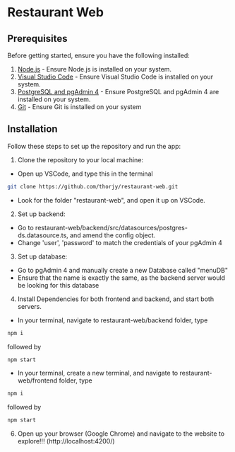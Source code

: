 # Restaurant Web

## Prerequisites

Before getting started, ensure you have the following installed:

1. [Node.js](https://nodejs.org/) - Ensure Node.js is installed on your system.
2. [Visual Studio Code](https://code.visualstudio.com/) - Ensure Visual Studio Code is installed on your system.
3. [PostgreSQL and pgAdmin 4](https://www.pgadmin.org/download/) - Ensure PostgreSQL and pgAdmin 4 are installed on your system.
4. [Git](https://git-scm.com/) - Ensure Git is installed on your system

## Installation

Follow these steps to set up the repository and run the app:

1. Clone the repository to your local machine:
  - Open up VSCode, and type this in the terminal
```bash
git clone https://github.com/thorjy/restaurant-web.git
```
  - Look for the folder "restaurant-web", and open it up on VSCode.


2. Set up backend:
  - Go to restaurant-web/backend/src/datasources/postgres-ds.datasource.ts, and amend the config object.
  - Change 'user', 'password' to match the credentials of your pgAdmin 4
3. Set up database:
- Go to pgAdmin 4 and manually create a new Database called "menuDB"
- Ensure that the name is exactly the same, as the backend server would be looking for this database
4. Install Dependencies for both frontend and backend, and start both servers.
  - In your terminal, navigate to restaurant-web/backend folder, type 
  ```bash
npm i
```
followed by
 ```bash
npm start
```
  - In your terminal, create a new terminal, and navigate to restaurant-web/frontend folder, type
 ```bash
npm i
```
followed by
 ```bash
npm start
```
6. Open up your browser (Google Chrome) and navigate to the website to explore!!! (http://localhost:4200/)
